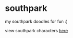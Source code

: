 # southpark
my southpark doodles for fun :)

view southpark characters <a href="http://chrisroy.co/southpark/southpark.html" target="_blank" title="view southpark characters">here</a>

